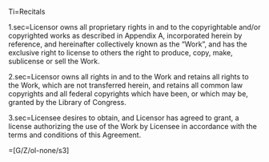 Ti=Recitals

1.sec=Licensor owns all proprietary rights in and to the copyrightable and/or copyrighted works as described in Appendix A, incorporated herein by reference, and hereinafter collectively known as the “Work”, and has the exclusive right to license to others the right to produce, copy, make, sublicense or sell the Work.

2.sec=Licensor owns all rights in and to the Work and retains all rights to the Work, which are not transferred herein, and retains all common law copyrights and all federal copyrights which have been, or which may be, granted by the Library of Congress.

3.sec=Licensee desires to obtain, and Licensor has agreed to grant, a license authorizing the use of the Work by Licensee in accordance with the terms and conditions of this Agreement.

=[G/Z/ol-none/s3]